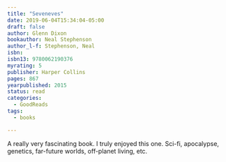 ```yaml
---
title: "Seveneves"
date: 2019-06-04T15:34:04-05:00
draft: false
author: Glenn Dixon
bookauthor: Neal Stephenson
author_l-f: Stephenson, Neal
isbn: 
isbn13: 9780062190376
myrating: 5
publisher: Harper Collins
pages: 867
yearpublished: 2015
status: read
categories:
  - GoodReads
tags:
  - books

---
```

A really very fascinating book. I truly enjoyed this one. Sci-fi, apocalypse, genetics, far-future worlds, off-planet living, etc.